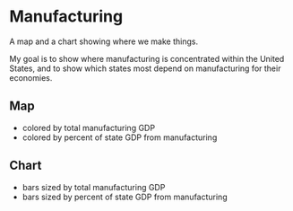 Manufacturing
=============

A map and a chart showing where we make things.

My goal is to show where manufacturing is concentrated within the United States, and to show which states most depend on manufacturing for their economies.

Map
----
 - colored by total manufacturing GDP
 - colored by percent of state GDP from manufacturing

Chart
-----
 - bars sized by total manufacturing GDP
 - bars sized by percent of state GDP from manufacturing

